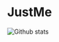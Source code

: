 # JustMe

![Github stats](https://github-readme-stats.vercel.app/api?username=JustM3Dev&count_private=true&theme=algolia)
